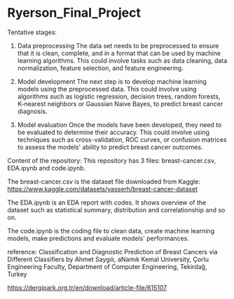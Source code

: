 # Ryerson_Final_Project

Tentative stages:
1. Data preprocessing
The data set needs to be preprocessed to ensure that it is clean, complete, and in a format that can be used by machine learning algorithms. 
This could involve tasks such as data cleaning, data normalization, feature selection, and feature engineering.

2. Model development
The next step is to develop machine learning models using the preprocessed data. 
This could involve using algorithms such as logistic regression, decision trees, random forests, K-nearest neighbors or Gaussian Naive Bayes, to predict breast cancer diagnosis.

3. Model evaluation
Once the models have been developed, they need to be evaluated to determine their accuracy. 
This could involve using techniques such as cross-validation, ROC curves, or confusion matrices to assess the models' ability to predict breast cancer outcomes.



Content of the repository:
This repository has 3 files: breast-cancer.csv, EDA.ipynb and code.ipynb.

The breast-cancer.csv is the dataset file downloaded from Kaggle: https://www.kaggle.com/datasets/yasserh/breast-cancer-dataset

The EDA.ipynb is an EDA report with codes. It shows overview of the dataset such as statistical summary, distribution and correlationship and so on.

The code.ipynb is the coding file to clean data, create machine learning models, make predictions and evaluate models' performances.






reference:
Classification and Diagnostic Prediction of Breast Cancers via Different Classifiers by Ahmet Saygılı, aNamık Kemal University, Çorlu Engineering Faculty, Department of Computer Engineering, Tekirdağ, Turkey 

https://dergipark.org.tr/en/download/article-file/615107

